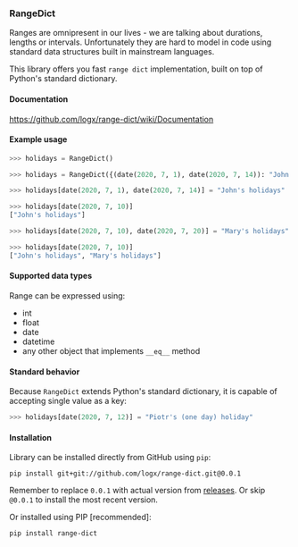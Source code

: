 ### RangeDict 
Ranges are omnipresent in our lives - we are talking about durations, lengths or intervals. 
Unfortunately they are hard to model in code using standard data structures built in mainstream languages.

This library offers you fast `range dict` implementation, built on top of Python's standard dictionary.  

#### Documentation
https://github.com/logx/range-dict/wiki/Documentation

#### Example usage

```python
>>> holidays = RangeDict()

>>> holidays = RangeDict({(date(2020, 7, 1), date(2020, 7, 14)): "John's holidays"})

>>> holidays[date(2020, 7, 1), date(2020, 7, 14)] = "John's holidays"

>>> holidays[date(2020, 7, 10)]
["John's holidays"]

>>> holidays[date(2020, 7, 10), date(2020, 7, 20)] = "Mary's holidays"

>>> holidays[date(2020, 7, 10)]
["John's holidays", "Mary's holidays"]
```

#### Supported data types
Range can be expressed using:
 - int
 - float
 - date
 - datetime
 - any other object that implements `__eq__` method

#### Standard behavior
Because `RangeDict` extends Python's standard dictionary,
it is capable of accepting single value as a key:

```python
>>> holidays[date(2020, 7, 12)] = "Piotr's (one day) holiday"
```

#### Installation
Library can be installed directly from GitHub using `pip`:
```
pip install git+git://github.com/logx/range-dict.git@0.0.1
```
Remember to replace `0.0.1` with actual version from [releases](https://github.com/logx/range-dict/releases). 
Or skip `@0.0.1` to install the most recent version.

Or installed using PIP [recommended]:
```
pip install range-dict
```